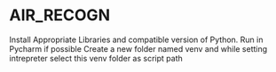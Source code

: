 # AIR_RECOGN
Install Appropriate Libraries and compatible version of Python. Run in Pycharm if possible
Create a new folder named venv and while setting intrepreter select this venv folder as script path 
